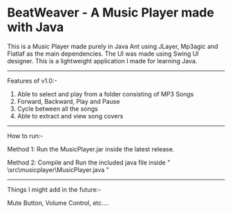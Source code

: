 # BeatWeaver - A Music Player made with Java
This is a Music Player made purely in Java Ant using JLayer, Mp3agic and Flatlaf as the main dependencies. The UI was made using Swing UI designer. This is a lightweight application I made for learning Java.

---------------------------------------------------------------

Features of v1.0:-
1. Able to select and play from a folder consisting of MP3 Songs
2. Forward, Backward, Play and Pause
3. Cycle between all the songs
4. Able to extract and view song covers
   
---------------------------------------------------------------

How to run:-

Method 1: Run the MusicPlayer.jar inside the latest release.

Method 2: Compile and Run the included java file inside " \src\musicplayer\MusicPlayer.java "

---------------------------------------------------------------

Things I might add in the future:-

Mute Button, Volume Control, etc....
